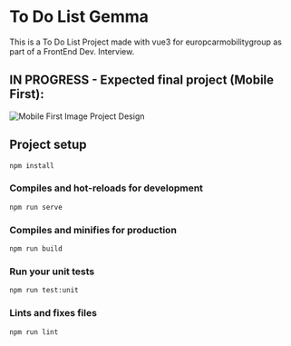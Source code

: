 # To Do List Gemma

This is a To Do List Project made with vue3 for europcarmobilitygroup as part of a FrontEnd Dev. Interview.

## IN PROGRESS - Expected final project (Mobile First): 

![Mobile First Image Project Design](https://github.com/europcarmobilitygroup/emobg-gemma/blob/main/todolist-gemma/src/assets/expected_final_result_mobileFirst.JPG)

## Project setup
```
npm install
```

### Compiles and hot-reloads for development
```
npm run serve
```

### Compiles and minifies for production
```
npm run build
```

### Run your unit tests
```
npm run test:unit
```

### Lints and fixes files
```
npm run lint
```

